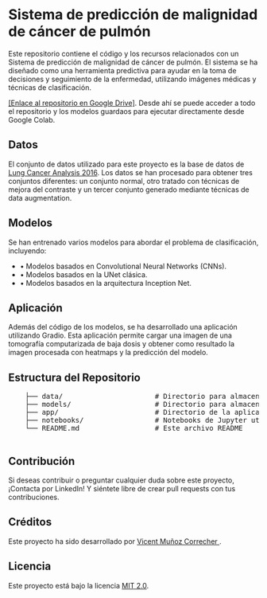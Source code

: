 <body>
  <h1>Sistema de predicción de malignidad de cáncer de pulmón</h1>

  <p>Este repositorio contiene el código y los recursos relacionados con un Sistema de predicción de malignidad de cáncer de pulmón. El sistema se ha diseñado como una herramienta predictiva para ayudar en la toma de decisiones y seguimiento de la enfermedad, utilizando imágenes médicas y técnicas de clasificación.</p>

  <a href="https://drive.google.com/drive/folders/1-Tbos5aCdj8Qgy_Rz5d8T8tbtm-42TiF?usp=sharing">[Enlace al repositorio en Google Drive]</a>.
  Desde ahí se puede acceder a todo el repositorio y los modelos guardaos para ejecutar directamente desde Google Colab.

  <h2>Datos</h2>

  <p>El conjunto de datos utilizado para este proyecto es la base de datos de <a href="https://luna16.grand-challenge.org/">Lung Cancer Analysis 2016</a>.
    Los datos se han procesado para obtener tres conjuntos diferentes: 
    un conjunto normal, otro tratado con técnicas de mejora del contraste y un tercer conjunto generado mediante técnicas de data augmentation.</p>

  <h2>Modelos</h2>
  
  <p>Se han entrenado varios modelos para abordar el problema de clasificación, incluyendo:</p>
  <ul>
    <li>• Modelos basados en Convolutional Neural Networks (CNNs).</li>
    <li>• Modelos basados en la UNet clásica.</li>
    <li>• Modelos basados en la arquitectura Inception Net.</li>
  </ul>

  <h2>Aplicación</h2>

  <p>Además del código de los modelos, se ha desarrollado una aplicación utilizando Gradio. Esta aplicación permite cargar una imagen de una tomografía computarizada de baja dosis y obtener como resultado la imagen procesada con heatmaps y la predicción del modelo.</p>

  

  <h2>Estructura del Repositorio</h2>
  <pre>
    ├── data/                      # Directorio para almacenar los conjuntos de datos
    ├── models/                    # Directorio para almacenar los modelos entrenados
    ├── app/                       # Directorio de la aplicación Gradio
    ├── notebooks/                 # Notebooks de Jupyter utilizados para el desarrollo y análisis
    └── README.md                  # Este archivo README
  </pre>

  <h2>Contribución</h2>

  <p>Si deseas contribuir o preguntar cualquier duda sobre este proyecto, ¡Contacta por LinkedIn! Y siéntete libre de crear pull requests con tus contribuciones.</p>

  <h2>Créditos</h2>

  <p>Este proyecto ha sido desarrollado por <a href="#"> Vicent Muñoz Correcher </a>.</p>

  <h2>Licencia</h2>

  <p>Este proyecto está bajo la licencia <a href="#">MIT 2.0</a>.</p>
</body>
</html>
